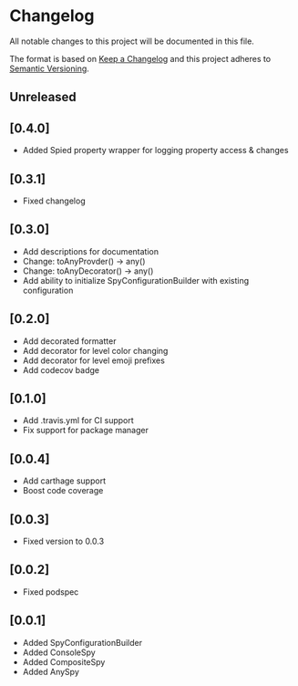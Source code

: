 # Changelog
All notable changes to this project will be documented in this file.

The format is based on [Keep a Changelog](http://keepachangelog.com/en/1.0.0/)
and this project adheres to [Semantic Versioning](http://semver.org/spec/v2.0.0.html).

## Unreleased

## [0.4.0]
- Added Spied property wrapper for logging property access & changes

## [0.3.1]
- Fixed changelog

## [0.3.0]
- Add descriptions for documentation
- Change: toAnyProvder() -> any()
- Change: toAnyDecorator() -> any()
- Add ability to initialize SpyConfigurationBuilder with existing configuration

## [0.2.0]
- Add decorated formatter
- Add decorator for level color changing
- Add decorator for level emoji prefixes
- Add codecov badge

## [0.1.0]
- Add .travis.yml for CI support
- Fix support for package manager

## [0.0.4]
- Add carthage support
- Boost code coverage

## [0.0.3]
- Fixed version to 0.0.3

## [0.0.2]
- Fixed podspec

## [0.0.1]
- Added SpyConfigurationBuilder
- Added ConsoleSpy
- Added CompositeSpy
- Added AnySpy
